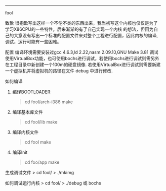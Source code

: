 -----------------
fool

致歉
	很抱歉写出这样一个不伦不类的东西出来，我当初写这个内核也仅仅是为了学习X86CPU的一些特性，后来渐渐的有了自己实现一个内核
的想法，但因为自己的大意没有写出一个标准的配置文件来对整个工程进行配置，因此内核的编译,调试，运行可能有一些困难。

配置
	编译环境需要安装过gcc 4.6.3,ld 2.22,nasm 2.09.10,GNU Make 3.81
	调试使用VirtualBox功能，也可使用bochs进行调试，若使用bochs进行调试则需另外在工程目录中新创建一个100m的硬盘镜像.
	若使用VirtualBox进行调试则需要新建一个虚拟机并将虚拟机的路径在文件 debug 中进行修改.

如何编译
1. 编译BOOTLOADER
	>  cd fool/arch-i386
	>  make
2. 编译基本库文件
	>  cd fool/lib
	>  make
3. 编译内核文件
	>  cd fool
	>  make
4. 编译Init
	>  cd foo/app
	>  make

生成调试文件
	>  cd fool/
	>  ./mkimg

如何调试运行内核
	>  cd fool/
	>  ./debug 或 bochs
